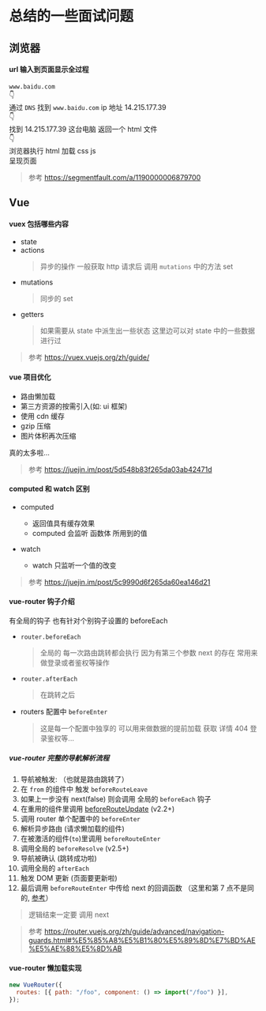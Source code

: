 # 总结的一些面试问题

## 浏览器

#### url 输入到页面显示全过程

`www.baidu.com`  
👇  
通过 `DNS` 找到 `www.baidu.com` ip 地址 14.215.177.39  
👇  
找到 14.215.177.39 这台电脑 返回一个 html 文件  
👇  
浏览器执行 html 加载 css js  
呈现页面

> 参考 https://segmentfault.com/a/1190000006879700

## Vue

#### vuex 包括哪些内容

- state
- actions
  > 异步的操作 一般获取 http 请求后 调用 `mutations` 中的方法 set
- mutations
  > 同步的 set
- getters
  > 如果需要从 state 中派生出一些状态 这里边可以对 state 中的一些数据进行过

> 参考 https://vuex.vuejs.org/zh/guide/

#### vue 项目优化

- 路由懒加载
- 第三方资源的按需引入(如: ui 框架)
- 使用 cdn 缓存
- gzip 压缩
- 图片体积再次压缩

真的太多啦...

> 参考 https://juejin.im/post/5d548b83f265da03ab42471d

#### computed 和 watch 区别

- computed

  - 返回值具有缓存效果
  - computed 会监听 函数体 所用到的值

- watch
  - watch 只监听一个值的改变

> 参考 https://juejin.im/post/5c9990d6f265da60ea146d21

#### vue-router 钩子介绍

有全局的钩子 也有针对个别钩子设置的 beforeEach

- `router.beforeEach`

  > 全局的 每一次路由跳转都会执行 因为有第三个参数 next 的存在 常用来做登录或者鉴权等操作

- `router.afterEach`

  > 在跳转之后

- routers 配置中 `beforeEnter`
  > 这是每一个配置中独享的 可以用来做数据的提前加载 获取 详情 404 登录鉴权等...

##### vue-router 完整的导航解析流程

1. 导航被触发: （也就是路由跳转了）
2. 在 `from` 的组件中 触发 `beforeRouteLeave`
3. 如果上一步没有 next(false) 则会调用 全局的 `beforeEach` 钩子
4. 在重用的组件里调用 [beforeRouteUpdate](https://router.vuejs.org/zh/guide/advanced/navigation-guards.html#%E7%BB%84%E4%BB%B6%E5%86%85%E7%9A%84%E5%AE%88%E5%8D%AB) (v2.2+)
5. 调用 router 单个配置中的 `beforeEnter`
6. 解析异步路由 (请求懒加载的组件)
7. 在被激活的组件(`to`)里调用 `beforeRouteEnter`
8. 调用全局的 `beforeResolve` (v2.5+)
9. 导航被确认 (跳转成功啦)
10. 调用全局的 `afterEach`
11. 触发 DOM 更新 (页面要更新啦)
12. 最后调用 `beforeRouteEnter` 中传给 next 的回调函数 （这里和第 7 点不是同的, [参考](https://router.vuejs.org/zh/guide/advanced/navigation-guards.html#%E7%BB%84%E4%BB%B6%E5%86%85%E7%9A%84%E5%AE%88%E5%8D%AB)）

> 逻辑结束一定要 调用 next

> 参考 https://router.vuejs.org/zh/guide/advanced/navigation-guards.html#%E5%85%A8%E5%B1%80%E5%89%8D%E7%BD%AE%E5%AE%88%E5%8D%AB

#### vue-router 懒加载实现

```js
new VueRouter({
  routes: [{ path: "/foo", component: () => import("/foo") }],
});
```
